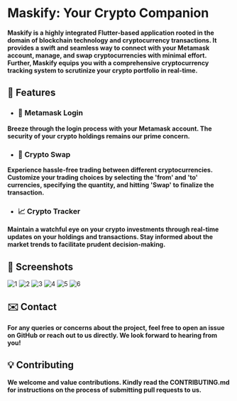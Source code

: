 # Maskify: Your Crypto Companion
**Maskify is a highly integrated Flutter-based application rooted in the domain of blockchain technology and cryptocurrency transactions. It provides a swift and seamless way to connect with your Metamask account, manage, and swap cryptocurrencies with minimal effort. Further, Maskify equips you with a comprehensive cryptocurrency tracking system to scrutinize your crypto portfolio in real-time.**

## 🌟 Features
- ### 🔐 **Metamask Login**
**Breeze through the login process with your Metamask account. The security of your crypto holdings remains our prime concern.**

- ### 💱 **Crypto Swap**
**Experience hassle-free trading between different cryptocurrencies. Customize your trading choices by selecting the 'from' and 'to' currencies, specifying the quantity, and hitting 'Swap' to finalize the transaction.**

- ### 📈 **Crypto Tracker**
**Maintain a watchful eye on your crypto investments through real-time updates on your holdings and transactions. Stay informed about the market trends to facilitate prudent decision-making.**

## 📸 Screenshots
![1](https://github.com/Anechaev06/maskify/assets/57583912/d87b6fb3-cc79-434a-96c0-063715b7bed4)
![2](https://github.com/Anechaev06/maskify/assets/57583912/567f34b6-d6f7-4170-bc49-a70b19ef3198)
![3](https://github.com/Anechaev06/maskify/assets/57583912/44046e27-3560-4278-b9b7-70f6a14326f0)
![4](https://github.com/Anechaev06/maskify/assets/57583912/eed17117-5201-4316-a034-74909f6ba5e5)
![5](https://github.com/Anechaev06/maskify/assets/57583912/155aeee7-475e-40e5-962c-3de29b608dd6)
![6](https://github.com/Anechaev06/maskify/assets/57583912/ec1303c3-0f85-419b-883a-ec72752aea43)


## ✉️ Contact
**For any queries or concerns about the project, feel free to open an issue on GitHub or reach out to us directly. We look forward to hearing from you!**

## 💡 Contributing
**We welcome and value contributions. Kindly read the CONTRIBUTING.md for instructions on the process of submitting pull requests to us.**
